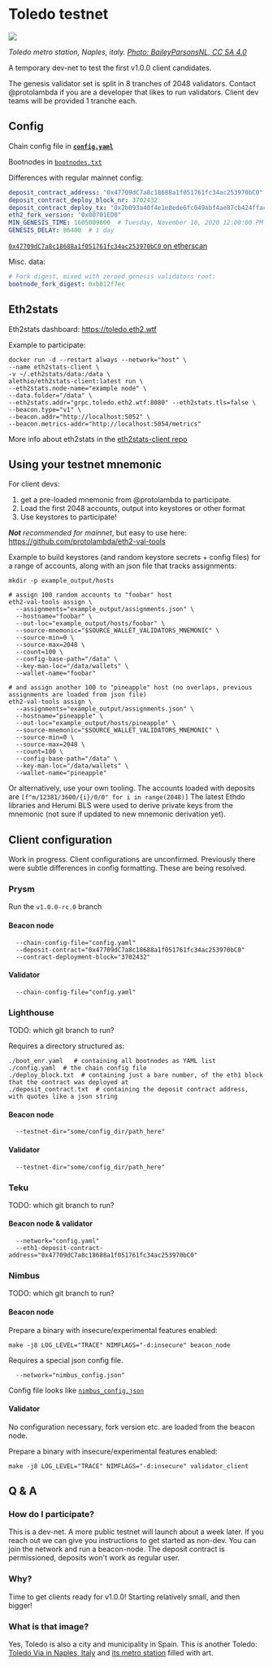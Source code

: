 # Toledo testnet

![](Toledo_metro_station.jpg)

*Toledo metro station, Naples, italy. [Photo: BaileyParsonsNL, CC SA 4.0](https://commons.wikimedia.org/wiki/File:Toledo_metro_station_(J).jpg)*

A temporary dev-net to test the first v1.0.0 client candidates.

The genesis validator set is split in 8 tranches of 2048 validators.
Contact @protolambda if you are a developer that likes to run validators.
Client dev teams will be provided 1 tranche each.

## Config

Chain config file in **[`config.yaml`](./config.yaml)**

Bootnodes in [`bootnodes.txt`](./bootnodes.txt)

Differences with regular mainnet config:
```yaml
deposit_contract_address: "0x47709dC7a8c18688a1f051761fc34ac253970bC0"
deposit_contract_deploy_block_nr: 3702432
deposit_contract_deploy_tx: "0x2b093a40f4e1e8ede6fc049abf4ae87cb424ffacca2e759aa05cfd1d3881ec99"
eth2_fork_version: "0x00701ED0"
MIN_GENESIS_TIME: 1605009600  # Tuesday, November 10, 2020 12:00:00 PM
GENESIS_DELAY: 86400  # 1 day
```

[`0x47709dC7a8c18688a1f051761fc34ac253970bC0` on etherscan](https://goerli.etherscan.io/address/0x47709dc7a8c18688a1f051761fc34ac253970bc0)

Misc. data:
```yaml
# Fork digest, mixed with zeroed genesis validators root: 
bootnode_fork_digest: 0xb812f7ec
```

## Eth2stats

Eth2stats dashboard: https://toledo.eth2.wtf

Example to participate:
```
docker run -d --restart always --network="host" \
--name eth2stats-client \
-v ~/.eth2stats/data:/data \
alethio/eth2stats-client:latest run \
--eth2stats.node-name="example node" \
--data.folder="/data" \
--eth2stats.addr="grpc.toledo.eth2.wtf:8080" --eth2stats.tls=false \
--beacon.type="v1" \
--beacon.addr="http://localhost:5052" \
--beacon.metrics-addr="http://localhost:5054/metrics"
```

More info about eth2stats in the [eth2stats-client repo](https://github.com/Alethio/eth2stats-client/blob/master/README.md)


## Using your testnet mnemonic

For client devs:
1. get a pre-loaded mnemonic from @protolambda to participate.
2. Load the first 2048 accounts, output into keystores or other format
3. Use keystores to participate!

*__Not__ recommended for mainnet*, but easy to use here: https://github.com/protolambda/eth2-val-tools

Example to build keystores (and random keystore secrets + config files) for a range of accounts,
 along with an json file that tracks assignments:

```shell script
mkdir -p example_output/hosts

# assign 100 random accounts to "foobar" host
eth2-val-tools assign \
  --assignments="example_output/assignments.json" \
  --hostname="foobar" \
  --out-loc="example_output/hosts/foobar" \
  --source-mnemonic="$SOURCE_WALLET_VALIDATORS_MNEMONIC" \
  --source-min=0 \
  --source-max=2048 \
  --count=100 \
  --config-base-path="/data" \
  --key-man-loc="/data/wallets" \
  --wallet-name="foobar"

# and assign another 100 to "pineapple" host (no overlaps, previous assignments are loaded from json file)
eth2-val-tools assign \
  --assignments="example_output/assignments.json" \
  --hostname="pineapple" \
  --out-loc="example_output/hosts/pineapple" \
  --source-mnemonic="$SOURCE_WALLET_VALIDATORS_MNEMONIC" \
  --source-min=0 \
  --source-max=2048 \
  --count=100 \
  --config-base-path="/data" \
  --key-man-loc="/data/wallets" \
  --wallet-name="pineapple"
```

Or alternatively, use your own tooling.
The accounts loaded with deposits are `[f"m/12381/3600/{i}/0/0" for i in range(2048)]`
The latest Ethdo libraries and Herumi BLS were used to derive private keys from the mnemonic (not sure if updated to new mnemonic derivation yet).


## Client configuration

Work in progress. Client configurations are unconfirmed.
Previously there were subtle differences in config formatting.
These are being resolved.


### Prysm

Run the `v1.0.0-rc.0` branch

#### Beacon node

```
  --chain-config-file="config.yaml"
  --deposit-contract="0x47709dC7a8c18688a1f051761fc34ac253970bC0"
  --contract-deployment-block="3702432"
```

#### Validator

```
  --chain-config-file="config.yaml"
```


### Lighthouse

TODO: which git branch to run?

Requires a directory structured as:
```shell script
./boot_enr.yaml   # containing all bootnodes as YAML list
./config.yaml  # the chain config file
./deploy_block.txt  # containing just a bare number, of the eth1 block that the contract was deployed at
./deposit_contract.txt  # containing the deposit contract address, with quotes like a json string
```

#### Beacon node

```
  --testnet-dir="some/config_dir/path_here"
```

#### Validator
```
  --testnet-dir="some/config_dir/path_here"
```

### Teku

TODO: which git branch to run?

#### Beacon node & validator

```
  --network="config.yaml"
  --eth1-deposit-contract-address="0x47709dC7a8c18688a1f051761fc34ac253970bC0"
```

### Nimbus

TODO: which git branch to run?

#### Beacon node

Prepare a binary with insecure/experimental features enabled:
```shell script
make -j8 LOG_LEVEL="TRACE" NIMFLAGS="-d:insecure" beacon_node
```

Requires a special json config file.
```
  --network="nimbus_config.json"
```

Config file looks like [`nimbus_config.json`](./nimbus_config.json)

#### Validator

No configuration necessary, fork version etc. are loaded from the beacon node.

Prepare a binary with insecure/experimental features enabled:
```shell script
make -j8 LOG_LEVEL="TRACE" NIMFLAGS="-d:insecure" validator_client
```

## Q & A

### How do I participate?

This is a dev-net. A more public testnet will launch about a week later.
If you reach out we can give you instructions to get started as non-dev.
You can join the network and run a beacon-node.
The deposit contract is permissioned, deposits won't work as regular user.

### Why?

Time to get clients ready for v1.0.0! Starting relatively small, and then bigger!

### What is that image?

Yes, Toledo is also a city and municipality in Spain.
This is another Toledo: [Toledo Via in Naples, Italy](https://en.wikipedia.org/wiki/Via_Toledo) and [its metro station](https://en.wikipedia.org/wiki/Toledo_(Naples_Metro)) filled with art.
 

